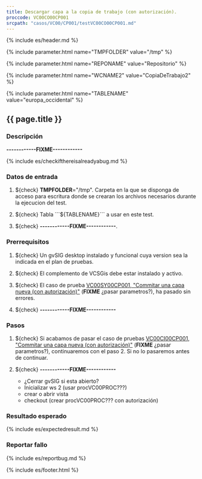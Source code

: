 ```yaml
---
title: Descargar capa a la copia de trabajo (con autorización).
proccode: VC00CO00CP001
srcpath: "casos/VC00/CP001/testVC00CO00CP001.md"
---
```


{% include es/header.md %}

{% include parameter.html name="TMPFOLDER" value="/tmp" %}

{% include parameter.html name="REPONAME" value="Repositorio" %}

{% include parameter.html name="WCNAME2" value="CopiaDeTrabajo2" %}

{% include parameter.html name="TABLENAME" value="europa_occidental" %}

## {{ page.title }}

### Descripción

**------------FIXME------------**

{% include es/checkifthereisalreadyabug.md %}

### Datos de entrada

1. ${check} **TMPFOLDER**="/tmp". Carpeta en la que se disponga de acceso para escritura donde
   se crearan los archivos necesarios durante la ejecucion del test.

4. ${check} Tabla ```${TABLENAME}``` a usar en este test. 

4. ${check} **------------FIXME------------**. 

### Prerrequisitos

1. ${check} Un gvSIG desktop instalado y funcional cuya version sea la indicada en el plan de pruebas.

2. ${check} El complemento de VCSGis debe estar instalado y activo.

3. ${check} El caso de prueba [VC00SY00CP001, "Commitar una capa nueva (con autorización)"](../../SY00/CP001/testVC00SY00CP001.md) 
   (**FIXME** ¿pasar parametros?),
   ha pasado sin errores. 

4. ${check} **------------FIXME------------**

### Pasos

1. ${check} Si acabamos de pasar el caso de pruebas 
   [VC00CI00CP001, "Commitar una capa nueva (con autorización)"](../../SY00/CP001/testVC00CI00CP001.md) (**FIXME** ¿pasar parametros?), 
   continuaremos con el paso 2. 
   Si no lo pasaremos antes de continuar. 
      
1. ${check} **------------FIXME------------**
   * ¿Cerrar gvSIG si esta abierto?
   * Inicializar ws 2 (usar procVC00PROC???)
   * crear o abrir vista
   * checkout (crear procVC00PROC??? con autorización)

### Resultado esperado

{% include es/expectedresult.md %}

### Reportar fallo

{% include es/reportbug.md %}

{% include es/footer.html %}
